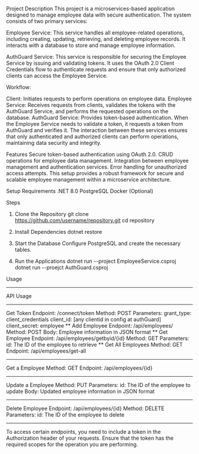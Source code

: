 Project Description
This project is a microservices-based application designed to manage employee data with secure authentication. The system consists of two primary services:

Employee Service: This service handles all employee-related operations, including creating, updating, retrieving, and deleting employee records. It interacts with a database to store and manage employee information.

AuthGuard Service: This service is responsible for securing the Employee Service by issuing and validating tokens. It uses the OAuth 2.0 Client Credentials flow to authenticate requests and ensure that only authorized clients can access the Employee Service.

Workflow:

Client: Initiates requests to perform operations on employee data.
Employee Service: Receives requests from clients, validates the tokens with the AuthGuard Service, and performs the requested operations on the database.
AuthGuard Service: Provides token-based authentication. When the Employee Service needs to validate a token, it requests a token from AuthGuard and verifies it.
The interaction between these services ensures that only authenticated and authorized clients can perform operations, maintaining data security and integrity.

Features
Secure token-based authentication using OAuth 2.0.
CRUD operations for employee data management.
Integration between employee management and authentication services.
Error handling for unauthorized access attempts.
This setup provides a robust framework for secure and scalable employee management within a microservice architecture.

Setup
Requirements
.NET 8.0
PostgreSQL
Docker (Optional)

Steps
1. Clone the Repository
  git clone https://github.com/username/repository.git
  cd repository
2. Install Dependencies
dotnet restore

3. Start the Database
Configure PostgreSQL and create the necessary tables.

4. Run the Applications
  dotnet run --project EmployeeService.csproj
  dotnet run --proejct AuthGuard.csproj

 Usage
 ***
API Usage
***
Get Token
Endpoint: /connect/token
Method: POST
Parameters:
grant_type: client_credentials
client_id: [any clientid in config at authGuard]
client_secret: employee
**
Add Employee
Endpoint: /api/employees/
Method: POST
Body: Employee information in JSON format
**
Get Employee
Endpoint: /api/employees/getbyid/{id}
Method: GET
Parameters:
id: The ID of the employee to retrieve
**
Get All Employees
Method: GET
Endpoint: /api/employees/get-all
***
Get a Employee
Method: GET
Endpoint: /api/employees/{id}
***
Update a Employee
Method: PUT
Parameters:
id: The ID of the employee to update
Body: Updated employee information in JSON format
***
Delete Employee
Endpoint: /api/employees/{id}
Method: DELETE
Parameters:
id: The ID of the employee to delete
***
To access certain endpoints, you need to include a token in the Authorization header of your requests. Ensure that the token has the required scopes for the operation you are performing.

